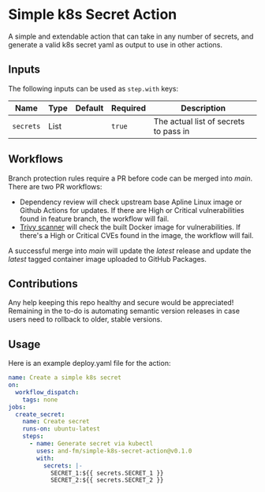 # Simple k8s Secret Action

A simple and extendable action that can take in any number of secrets, and generate a valid k8s secret yaml as output to use in other actions.

## Inputs

The following inputs can be used as `step.with` keys:

| Name      | Type | Default | Required | Description                           |
| --------- | ---- | ------- | -------- | ------------------------------------- |
| `secrets` | List |         | `true`   | The actual list of secrets to pass in |

## Workflows

Branch protection rules require a PR before code can be merged into _main_. There are two PR workflows:

- Dependency review will check upstream base Apline Linux image or Github Actions for updates. If there are High or Critical vulnerabilities found in feature branch, the workflow will fail.
- [Trivy scanner](https://github.com/aquasecurity/trivy) will check the built Docker image for vulnerabilities. If there's a High or Critical CVEs found in the image, the workflow will fail.

A successful merge into _main_ will update the _latest_ release and update the _latest_ tagged container image uploaded to GitHub Packages.

## Contributions

Any help keeping this repo healthy and secure would be appreciated! \
Remaining in the to-do is automating semantic version releases in case users need to rollback to older, stable versions.

## Usage

Here is an example deploy.yaml file for the action:

```yaml
name: Create a simple k8s secret
on:
  workflow_dispatch:
    tags: none
jobs:
  create_secret:
    name: Create secret
    runs-on: ubuntu-latest
    steps:
      - name: Generate secret via kubectl
        uses: and-fm/simple-k8s-secret-action@v0.1.0
        with:
          secrets: |-
            SECRET_1:${{ secrets.SECRET_1 }}
            SECRET_2:${{ secrets.SECRET_2 }}
```
